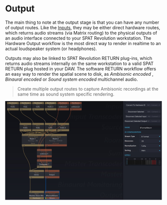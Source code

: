 # Output

The main thing to note at the output stage is that you can have any number of output routes.
Like the [Inputs](6_Spat_Environment_6_4_Inputs_6_4_Inputs.md), they may be either direct hardware routes, which returns audio streams (via Matrix routing) to the physical outputs of an audio interface connected to your SPAT Revolution workstation.
The Hardware Output workflow is the most direct way to render in realtime to an actual loudspeaker system (or headphones).

Outputs may also be linked to SPAT Revolution RETURN plug-ins, which returns audio streams internally on the same workstation to a valid SPAT RETURN plug hosted in your DAW.
The software RETURN workflow offers an easy way to render the spatial scene to disk, as _Ambisonic encoded_ , _Binaural encoded_ or _Sound system encoded_ multichannel audio.


> Create multiple output routes to capture Ambisonic recordings at
the same time as sound system specific rendering.

![](include/SpatRevolution_UserGuide_-126.jpg)
